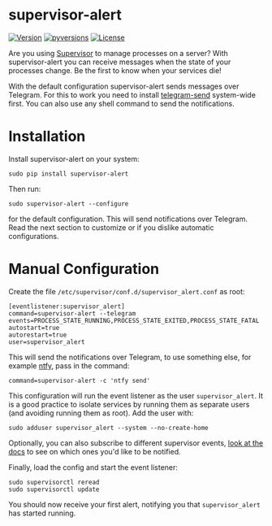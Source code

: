 # supervisor-alert

[![Version](https://img.shields.io/pypi/v/supervisor-alert.svg)](https://pypi.python.org/pypi/supervisor-alert)
[![pyversions](https://img.shields.io/pypi/pyversions/supervisor-alert.svg)](https://pypi.python.org/pypi/supervisor-alert)
[![License](https://img.shields.io/pypi/l/supervisor-alert.svg)](https://github.com/rahiel/supervisor-alert/blob/master/LICENSE.txt)

Are you using [Supervisor](http://supervisord.org) to manage processes on a
server? With supervisor-alert you can receive messages when the state of your
processes change. Be the first to know when your services die!

With the default configuration supervisor-alert sends messages over Telegram.
For this to work you need to install [telegram-send][] system-wide first. You
can also use any shell command to send the notifications.

[telegram-send]: https://github.com/rahiel/telegram-send

# Installation

Install supervisor-alert on your system:
``` shell
sudo pip install supervisor-alert
```

Then run:
``` shell
sudo supervisor-alert --configure
```
for the default configuration. This will send notifications over Telegram. Read
the next section to customize or if you dislike automatic configurations.

# Manual Configuration

Create the file `/etc/supervisor/conf.d/supervisor_alert.conf` as root:
``` shell
[eventlistener:supervisor_alert]
command=supervisor-alert --telegram
events=PROCESS_STATE_RUNNING,PROCESS_STATE_EXITED,PROCESS_STATE_FATAL
autostart=true
autorestart=true
user=supervisor_alert
```

This will send the notifications over Telegram, to use something else, for
example [ntfy][], pass in the command:
``` shell
command=supervisor-alert -c 'ntfy send'
```

This configuration will run the event listener as the user `supervisor_alert`.
It is a good practice to isolate services by running them as separate users (and
avoiding running them as root). Add the user with:
``` shell
sudo adduser supervisor_alert --system --no-create-home
```

Optionally, you can also subscribe to different supervisor events,
[look at the docs][events] to see on which ones you'd like to be notified.

Finally, load the config and start the event listener:

``` shell
sudo supervisorctl reread
sudo supervisorctl update
```

You should now receive your first alert, notifying you that `supervisor_alert`
has started running.

[ntfy]: https://github.com/dschep/ntfy
[events]: http://supervisord.org/events.html#event-types
